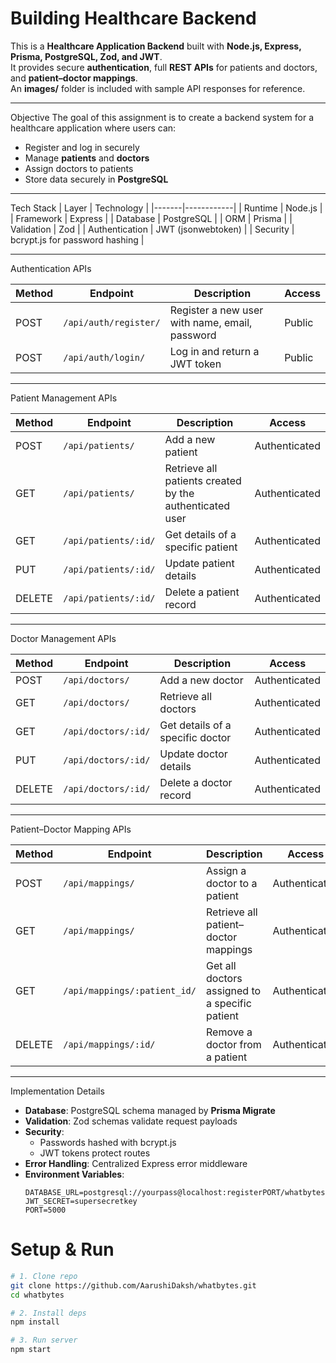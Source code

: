  # Building Healthcare Backend
  This is a **Healthcare Application Backend** built with **Node.js, Express, Prisma, PostgreSQL, Zod, and JWT**.  
  It provides secure **authentication**, full **REST APIs** for patients and doctors, and **patient–doctor mappings**.  
  An **images/** folder is included with sample API responses for reference.
  
---

Objective
The goal of this assignment is to create a backend system for a healthcare application where users can:
- Register and log in securely
- Manage **patients** and **doctors**
- Assign doctors to patients
- Store data securely in **PostgreSQL**

---
 Tech Stack
| Layer | Technology |
|-------|------------|
| Runtime | Node.js |
| Framework | Express |
| Database | PostgreSQL |
| ORM | Prisma |
| Validation | Zod |
| Authentication | JWT (jsonwebtoken) |
| Security | bcrypt.js for password hashing |

---
 Authentication APIs

| Method | Endpoint | Description | Access |
|--------|----------|-------------|--------|
| POST | `/api/auth/register/` | Register a new user with name, email, password | Public |
| POST | `/api/auth/login/` | Log in and return a JWT token | Public |

---
 Patient Management APIs

| Method | Endpoint | Description | Access |
|--------|----------|-------------|--------|
| POST | `/api/patients/` | Add a new patient | Authenticated |
| GET | `/api/patients/` | Retrieve all patients created by the authenticated user | Authenticated |
| GET | `/api/patients/:id/` | Get details of a specific patient | Authenticated |
| PUT | `/api/patients/:id/` | Update patient details | Authenticated |
| DELETE | `/api/patients/:id/` | Delete a patient record | Authenticated |

---

Doctor Management APIs

| Method | Endpoint | Description | Access |
|--------|----------|-------------|--------|
| POST | `/api/doctors/` | Add a new doctor | Authenticated |
| GET | `/api/doctors/` | Retrieve all doctors | Authenticated |
| GET | `/api/doctors/:id/` | Get details of a specific doctor | Authenticated |
| PUT | `/api/doctors/:id/` | Update doctor details | Authenticated |
| DELETE | `/api/doctors/:id/` | Delete a doctor record | Authenticated |

---

Patient–Doctor Mapping APIs

| Method | Endpoint | Description | Access |
|--------|----------|-------------|--------|
| POST | `/api/mappings/` | Assign a doctor to a patient | Authenticated |
| GET | `/api/mappings/` | Retrieve all patient–doctor mappings | Authenticated |
| GET | `/api/mappings/:patient_id/` | Get all doctors assigned to a specific patient | Authenticated |
| DELETE | `/api/mappings/:id/` | Remove a doctor from a patient | Authenticated |

---
 Implementation Details

- **Database**: PostgreSQL schema managed by **Prisma Migrate**
- **Validation**: Zod schemas validate request payloads
- **Security**: 
  - Passwords hashed with bcrypt.js  
  - JWT tokens protect routes  
- **Error Handling**: Centralized Express error middleware
- **Environment Variables**:
  ```env
  DATABASE_URL=postgresql://yourpass@localhost:registerPORT/whatbytes<anyofyourdatabase>
  JWT_SECRET=supersecretkey
  PORT=5000
# Setup & Run

```bash
# 1. Clone repo
git clone https://github.com/AarushiDaksh/whatbytes.git
cd whatbytes

# 2. Install deps
npm install

# 3. Run server
npm start 
```


